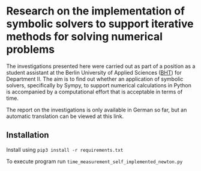 # Research on the implementation of symbolic solvers to support iterative methods for solving numerical problems

The investigations presented here were carried out as part of a position as a student assistant at the Berlin University of Applied Sciences ([BHT](https://www.bht-berlin.de/)) for Department II. The aim is to find out whether an application of symbolic solvers, specifically by Sympy, to support numerical calculations in Python is accompanied by a computational effort that is acceptable in terms of time.

The report on the investigations is only available in German so far, but an automatic translation can be viewed at this link.

## Installation

Install using `pip3 install -r requirements.txt`

To execute program run `time_measurement_self_implemented_newton.py`
